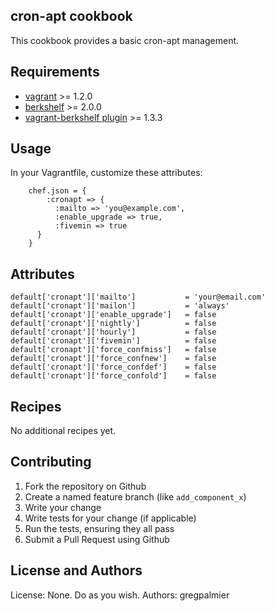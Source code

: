 cron-apt cookbook
------------------

This cookbook provides a basic cron-apt management.

Requirements
------------
* [vagrant](http://downloads.vagrantup.com/) >= 1.2.0
* [berkshelf](http://berkshelf.com/) >= 2.0.0
* [vagrant-berkshelf plugin](https://github.com/RiotGames/vagrant-berkshelf) >= 1.3.3

Usage
-----

In your Vagrantfile, customize these attributes:

````
    chef.json = {
        :cronapt => {
          :mailto => 'you@example.com',
          :enable_upgrade => true,
          :fivemin => true
      }
    }
````

Attributes
----------

````
default['cronapt']['mailto']           = 'your@email.com'
default['cronapt']['mailon']           = 'always'
default['cronapt']['enable_upgrade']   = false
default['cronapt']['nightly']          = false
default['cronapt']['hourly']           = false
default['cronapt']['fivemin']          = false
default['cronapt']['force_confmiss']   = false
default['cronapt']['force_confnew']    = false
default['cronapt']['force_confdef']    = false
default['cronapt']['force_confold']    = false
````

Recipes
-------

No additional recipes yet.

Contributing
------------

1. Fork the repository on Github
2. Create a named feature branch (like `add_component_x`)
3. Write your change
4. Write tests for your change (if applicable)
5. Run the tests, ensuring they all pass
6. Submit a Pull Request using Github

License and Authors
-------------------
License: None.  Do as you wish.
Authors: gregpalmier
